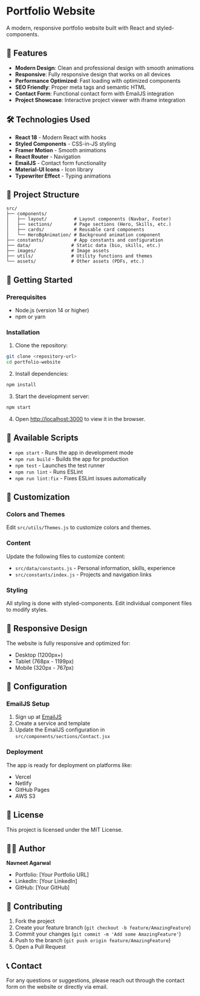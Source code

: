 # Portfolio Website

A modern, responsive portfolio website built with React and styled-components.

## 🚀 Features

- **Modern Design**: Clean and professional design with smooth animations
- **Responsive**: Fully responsive design that works on all devices
- **Performance Optimized**: Fast loading with optimized components
- **SEO Friendly**: Proper meta tags and semantic HTML
- **Contact Form**: Functional contact form with EmailJS integration
- **Project Showcase**: Interactive project viewer with iframe integration

## 🛠️ Technologies Used

- **React 18** - Modern React with hooks
- **Styled Components** - CSS-in-JS styling
- **Framer Motion** - Smooth animations
- **React Router** - Navigation
- **EmailJS** - Contact form functionality
- **Material-UI Icons** - Icon library
- **Typewriter Effect** - Typing animations

## 📁 Project Structure

```
src/
├── components/
│   ├── layout/          # Layout components (Navbar, Footer)
│   ├── sections/        # Page sections (Hero, Skills, etc.)
│   ├── cards/           # Reusable card components
│   └── HeroBgAnimation/ # Background animation component
├── constants/           # App constants and configuration
├── data/               # Static data (bio, skills, etc.)
├── images/             # Image assets
├── utils/              # Utility functions and themes
└── assets/             # Other assets (PDFs, etc.)
```

## 🚀 Getting Started

### Prerequisites

- Node.js (version 14 or higher)
- npm or yarn

### Installation

1. Clone the repository:
```bash
git clone <repository-url>
cd portfolio-website
```

2. Install dependencies:
```bash
npm install
```

3. Start the development server:
```bash
npm start
```

4. Open [http://localhost:3000](http://localhost:3000) to view it in the browser.

## 📝 Available Scripts

- `npm start` - Runs the app in development mode
- `npm run build` - Builds the app for production
- `npm test` - Launches the test runner
- `npm run lint` - Runs ESLint
- `npm run lint:fix` - Fixes ESLint issues automatically

## 🎨 Customization

### Colors and Themes

Edit `src/utils/Themes.js` to customize colors and themes.

### Content

Update the following files to customize content:
- `src/data/constants.js` - Personal information, skills, experience
- `src/constants/index.js` - Projects and navigation links

### Styling

All styling is done with styled-components. Edit individual component files to modify styles.

## 📱 Responsive Design

The website is fully responsive and optimized for:
- Desktop (1200px+)
- Tablet (768px - 1199px)
- Mobile (320px - 767px)

## 🔧 Configuration

### EmailJS Setup

1. Sign up at [EmailJS](https://www.emailjs.com/)
2. Create a service and template
3. Update the EmailJS configuration in `src/components/sections/Contact.jsx`

### Deployment

The app is ready for deployment on platforms like:
- Vercel
- Netlify
- GitHub Pages
- AWS S3

## 📄 License

This project is licensed under the MIT License.

## 👨‍💻 Author

**Navneet Agarwal**
- Portfolio: [Your Portfolio URL]
- LinkedIn: [Your LinkedIn]
- GitHub: [Your GitHub]

## 🤝 Contributing

1. Fork the project
2. Create your feature branch (`git checkout -b feature/AmazingFeature`)
3. Commit your changes (`git commit -m 'Add some AmazingFeature'`)
4. Push to the branch (`git push origin feature/AmazingFeature`)
5. Open a Pull Request

## 📞 Contact

For any questions or suggestions, please reach out through the contact form on the website or directly via email.
